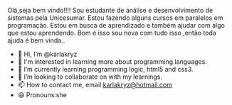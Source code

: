 Olá,seja bem vindo!!!!
Sou estudante de análise e desenvolvimento de sistemas pela Unicesumar.
Estou fazendo alguns cursos em paralelos em programação.
Estou em busca de aprendizado e também ajudar com algo que estou aprendendo.
Bom é isso sou nova com tudo isso ,então toda ajuda é bem vinda..

- 👋 Hi, I’m @karlakryz
- 👀 I'm interested in learning more about programming languages.
- 🌱 I’m currently learning programming logic, html5 and css3.
- 💞️ I’m looking to collaborate on  with my learnings.
- 📫 How to contact me, email:karlakryz@hotmail.com
- 😄 Pronouns:she


<!---
karlakryz/karlakryz is a ✨ special ✨ repository because its `README.md` (this file) appears on your GitHub profile.
You can click the Preview link to take a look at your changes.
--->

